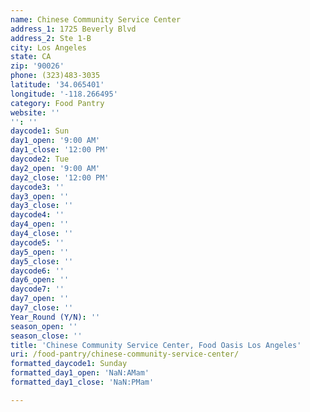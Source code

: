 ```yaml
---
name: Chinese Community Service Center
address_1: 1725 Beverly Blvd
address_2: Ste 1-B
city: Los Angeles
state: CA
zip: '90026'
phone: (323)483-3035
latitude: '34.065401'
longitude: '-118.266495'
category: Food Pantry
website: ''
'': ''
daycode1: Sun
day1_open: '9:00 AM'
day1_close: '12:00 PM'
daycode2: Tue
day2_open: '9:00 AM'
day2_close: '12:00 PM'
daycode3: ''
day3_open: ''
day3_close: ''
daycode4: ''
day4_open: ''
day4_close: ''
daycode5: ''
day5_open: ''
day5_close: ''
daycode6: ''
day6_open: ''
daycode7: ''
day7_open: ''
day7_close: ''
Year_Round (Y/N): ''
season_open: ''
season_close: ''
title: 'Chinese Community Service Center, Food Oasis Los Angeles'
uri: /food-pantry/chinese-community-service-center/
formatted_daycode1: Sunday
formatted_day1_open: 'NaN:AMam'
formatted_day1_close: 'NaN:PMam'

---
```

